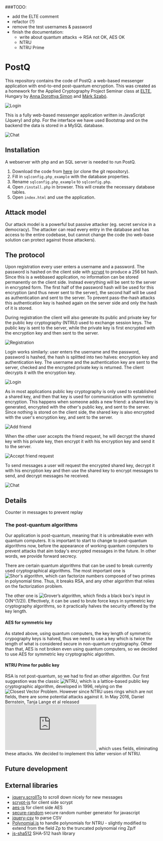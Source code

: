 ###TODO: 
* add the ELTE comment
* refactor (?)
* remove the test usernames & password
* finish the documentation:
  * write about quantum attacks -> RSA not OK, AES OK
  * NTRU
  * NTRU Prime

# PostQ

This repository contains the code of PostQ: a web-based messenger application with end-to-end post-quantum encryption. This was created as a homework for the Applied Cryptography Project Seminar class at [ELTE](http://elte.hu/), Hungary by [Anna Dorottya Simon](https://github.com/annadorottya) and [Márk Szabó](https://github.com/markszabo/).

![Login](https://github.com/markszabo/postq/raw/master/img/login.png "Login")

This is a fully web-based messenger application written in JavaScript (Jquery) and php. For the interface we have used Bootstrap and on the backend the data is stored in a MySQL database. 

![Chat](https://github.com/markszabo/postq/raw/master/img/chat.png "Chat")

## Installation

A webserver with php and an SQL server is needed to run PostQ.

1. Download the code from [here](https://github.com/markszabo/PostQ/archive/master.zip) (or clone the git repository).
2. Fill in `sqlconfig.php_example` with the database properties.
3. Rename `sqlconfig.php_example` to `sqlconfig.php`.
4. Open `/install.php` in browser. This will create the necessary database tables.
5. Open `index.html` and use the application.

## Attack model

Our attack model is a powerful but passive attacker (eg. secret service in a democracy). The attacker can read every entry in the database and has access to the entire codebase, but cannot change the code (no web-base solution can protect against those attackers).

## The protocol

Upon registration every user enters a username and a password. The password is hashed on the client side with [scrypt](https://en.wikipedia.org/wiki/Scrypt) to produce a 256 bit hash. Since this is a webbased application, no information can be stored permanently on the client side. Instead everything will be sent to the server in encrypted form. The first half of the password hash will be used for this encryption (and thus never sent to the server), the second half will be used as authentication and sent to the server. To prevent pass-the-hash attacks this authentication key is hashed again on the server side and only the hash of it is stored.

During registration the client will also generate its public and private key for the public key cryptography (NTRU) used to exchange session keys. The public key is sent to the server, while the private key is first encrypted with the encryption key and then sent to the server.

![Registration](https://github.com/markszabo/postq/raw/master/img/fg_registration.png "Registration")

Login works similarly: user enters the username and the password, password is hashed, the hash is splitted into two halves: encryption key and authentication key. The username and the authentication key are sent to the server, checked and the encrypted private key is returned. The client decrypts it with the encryption key.

![Login](https://github.com/markszabo/postq/raw/master/img/fg_login.png "Login")

As in most applications public key cryptography is only used to established a shared key, and then that key is used for communication with symmetric encryption. This happens when someone adds a new friend: a shared key is generated, encrypted with the other's public key, and sent to the server. Since nothing is stored on the client side, the shared key is also encrypted with the user's encryption key, and sent to the server.

![Add friend](https://github.com/markszabo/postq/raw/master/img/fg_add_friend.png "Add friend")

When the other user accepts the friend request, he will decrypt the shared key with his private key, then encrypt it with his encryption key and send it to the server.

![Accept friend request](https://github.com/markszabo/postq/raw/master/img/fg_accept.png "Accept friend request")

To send messages a user will request the encrypted shared key, decrypt it with his encryption key and then use the shared key to encrypt messages to send, and decrypt messages he received.

![Chat](https://github.com/markszabo/postq/raw/master/img/fg_chat.png "Chat")

## Details

Counter in messages to prevent replay

### The post-quantum algorithms

Our application is post-quantum, meaning that it is unbreakable even with quantum computers. It is important to start to change to post-quantum algorithms now, before the appearance of working quantum computers to prevent attacks that aim today's encrypted messages in the future. In other words, we provide forward secrecy.

There are certain quantum algorithms that can be used to break currently used cryptographical algorithms. The most important one is ![Shor's algorithm](https://en.wikipedia.org/wiki/Shor's_algorithm), which can factorize numbers composed of two primes in polynomial time. Thus, it breaks RSA, and any other algorithm that relies on the factorization problem.

The other one is ![Grover’s algorithm](https://en.wikipedia.org/wiki/Grover%27s_algorithm), which finds a black box's input in O(N^(1/2)). Effectively, it can be used to brute force keys in symmetric key cryptography algorithms, so it practically halves the security offered by the key length.

#### AES for symmetric key

As stated above, using quantum computers, the key length of symmetric crypography keys is halved, thus we need to use a key which is twice the length of what is considered secure in non-quantum cryptography. Other than that, AES is not broken even using quantum computers, so we decided to use AES for symmetric key cryptographic algorithm.

#### NTRU Prime for public key

RSA is not post-quantum, so we had to find an other algorithm. Our first suggestion was the classic ![NTRU](https://en.wikipedia.org/wiki/NTRU), which is a lattice-based public key cryptographic algorithm, developed in 1996, relying on the ![Closest Vector Problem](https://en.wikipedia.org/wiki/Lattice_problem#Closest_vector_problem_.28CVP.29). However since NTRU uses rings which are not fields, there are some potential attacks against it. In May 2016, Daniel Bernstein, Tanja Lange et al released ![NTRU Prime](https://ntruprime.cr.yp.to/ntruprime-20160511.pdf), which uses fields, eliminating these attacks. We decided to implement this latter version of NTRU.

## Future development

## External libraries
* [jquery.scrollTo](https://github.com/flesler/jquery.scrollTo) to scroll down nicely for new messages	
* [scrypt-js](https://github.com/ricmoo/scrypt-js) for client side scrypt
* [aes-js](https://github.com/ricmoo/aes-js) for client side AES
* [secure-random](https://github.com/jprichardson/secure-random) secure random number generator for javascript
* [jquery-csv](https://github.com/evanplaice/jquery-csv) to parse CSV
* [Polynomial.js](https://github.com/infusion/Polynomial.js/) to handle polynomials for NTRU - slightly modified to extend from the field Zp to the truncated polynomial ring Zp/f
* [js-sha512](https://github.com/emn178/js-sha512) SHA-512 hash library
